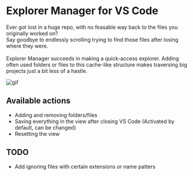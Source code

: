 # Explorer Manager for VS Code

Ever got lost in a huge repo, with no feasable way back to the files you originally worked on?
<br />
Say goodbye to endlessly scrolling trying to find those files after losing where they were.
<br />
<br />
Explorer Manager succeeds in making a quick-access explorer. Adding often used folders or files to this cache-like structure makes traversing big projects just a bit less of a hastle.

![gif](docs/demonstration.gif?raw=true)

## Available actions

- Adding and removing folders/files
- Saving everything in the view after closing VS Code (Activated by default, can be changed)
- Resetting the view

## TODO

- Add ignoring files with certain extensions or name patters
